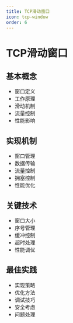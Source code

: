 ```yaml
---
title: TCP滑动窗口
icon: tcp-window
order: 6
---
```


# TCP滑动窗口

## 基本概念
- 窗口定义
- 工作原理
- 滑动机制
- 流量控制
- 性能影响

## 实现机制
- 窗口管理
- 数据传输
- 流量控制
- 拥塞控制
- 性能优化

## 关键技术
- 窗口大小
- 序号管理
- 缓冲控制
- 超时处理
- 性能调优

## 最佳实践
- 实现策略
- 优化方法
- 调试技巧
- 安全考虑
- 问题处理
